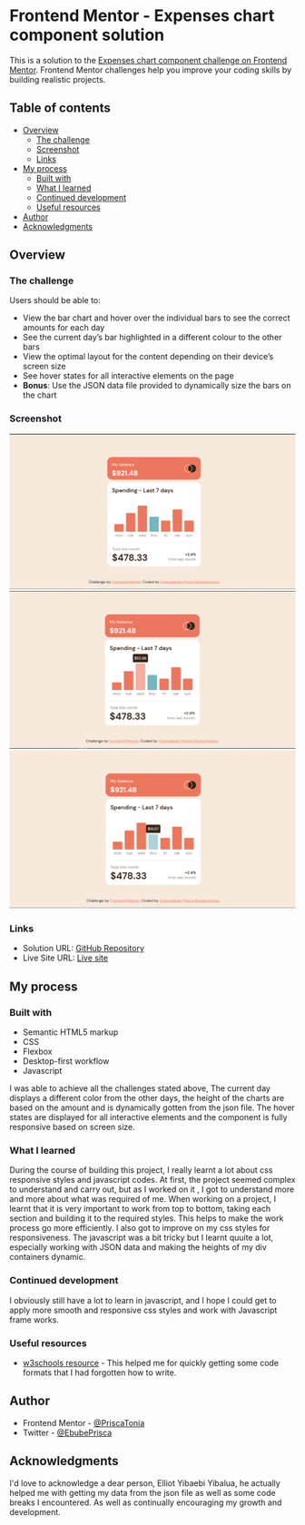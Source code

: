 # Frontend Mentor - Expenses chart component solution

This is a solution to the [Expenses chart component challenge on Frontend Mentor](https://www.frontendmentor.io/challenges/expenses-chart-component-e7yJBUdjwt). Frontend Mentor challenges help you improve your coding skills by building realistic projects. 

## Table of contents

- [Overview](#overview)
  - [The challenge](#the-challenge)
  - [Screenshot](#screenshot)
  - [Links](#links)
- [My process](#my-process)
  - [Built with](#built-with)
  - [What I learned](#what-i-learned)
  - [Continued development](#continued-development)
  - [Useful resources](#useful-resources)
- [Author](#author)
- [Acknowledgments](#acknowledgments)


## Overview

### The challenge

Users should be able to:

- View the bar chart and hover over the individual bars to see the correct amounts for each day
- See the current day’s bar highlighted in a different colour to the other bars
- View the optimal layout for the content depending on their device’s screen size
- See hover states for all interactive elements on the page
- **Bonus**: Use the JSON data file provided to dynamically size the bars on the chart

### Screenshot

![Desktop Design](./images/Screenshot%201.png)
![Active State 1](./images//Screenshot%202.png)
![Active State 2](./images/Screenshot%203.png)

### Links

- Solution URL: [GitHub Repository](https://github.com/PriscaTonia/expenses-chart-component)
- Live Site URL: [Live site](https://expenses-chart-component-six-theta.vercel.app)

## My process

### Built with

- Semantic HTML5 markup
- CSS 
- Flexbox
- Desktop-first workflow
- Javascript

I was able to achieve all the challenges stated above, The current day displays a different color from the other days, the height of the charts are based on the amount and is dynamically gotten from the json file. The hover states are displayed for all interactive elements and the component is fully responsive based on screen size.

### What I learned

During the course of building this project, I really learnt a lot about css responsive styles and javascript codes. At first, the project seemed complex to understand and carry out, but as I worked on it , I got to understand more and more about what was required of me. When working on a project, I learnt that it is very important to work from top to bottom, taking each section and building it to the required styles. This helps to make the work process go more efficiently. I also got to improve on my css styles for responsiveness. The javascript was a bit tricky but I learnt quuite a lot, especially working with JSON data and making the heights of my div containers dynamic.


### Continued development

I obviously still have a lot to learn in javascript, and I hope I could get to apply more smooth and responsive css styles and work with Javascript frame works.

### Useful resources

- [w3schools resource](https://www.w3schools.com/) - This helped me for quickly getting some code formats that I had forgotten how to write.

## Author

- Frontend Mentor - [@PriscaTonia](https://www.frontendmentor.io/profile/PriscaTonia)
- Twitter - [@EbubePrisca](https://twitter.com/EbubePrisca)

## Acknowledgments

I'd love to acknowledge a dear person, Elliot Yibaebi Yibalua, he actually helped me with getting my data from the json file as well as some code breaks I encountered. As well as continually encouraging my growth and development.
